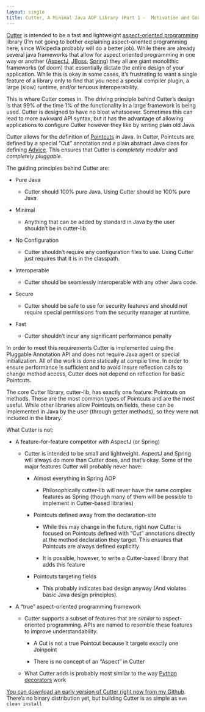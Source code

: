 ```yaml
---
layout: single
title: Cutter, A Minimal Java AOP Library (Part 1 -  Motivation and Goals) 
---
```

[Cutter](https://github.com/Spaceman1701/Cutter) is intended to be a fast and
lightweight [aspect-oriented
programming](https://en.wikipedia.org/wiki/Aspect-oriented_programming) library
(I’m not going to bother explaining aspect-oriented programming here, since
Wikipedia probably will do a better job). While there are already several java
frameworks that allow for aspect oriented programming in one way or another
([AspectJ](https://eclipse.org/aspectj/index.php),
[JBoss](http://jbossaop.jboss.org/),
[Spring](https://docs.spring.io/spring/docs/current/spring-framework-reference/html/aop.html))
they all are giant monolithic frameworks (of doom) that essentially dictate the
entire design of your application. While this is okay in some cases, it’s
frustrating to want a single feature of a library only to find that you need a
special compiler plugin, a large (slow) runtime, and/or tenuous
interoperability.

This is where Cutter comes in. The driving principle behind Cutter’s design is
that 99% of the time 1% of the functionality in a large framework is being used.
Cutter is designed to have no bloat whatsoever. Sometimes this can lead to more
awkward API syntax, but it has the advantage of allowing applications to
configure Cutter however they like by writing plain old Java.

Cutter allows for the definition of
[Pointcuts](https://en.wikipedia.org/wiki/Pointcut) in Java. In Cutter,
Pointcuts are defined by a special “Cut” annotation and a plain abstract Java
class for defining [Advice](https://en.wikipedia.org/wiki/Advice_(programming)).
This ensures that Cutter is *completely modular* and *completely pluggable*.

The guiding principles behind Cutter are:

-   Pure Java

    -   Cutter should 100% pure Java. Using Cutter should be 100% pure Java.

-   Minimal

    -   Anything that can be added by standard in Java by the user shouldn’t be
        in cutter-lib.

-   No Configuration

    -   Cutter shouldn’t require any configuration files to use. Using Cutter
        just requires that it is in the classpath.

-   Interoperable

    -   Cutter should be seamlessly interoperable with any other Java code.

-   Secure

    -   Cutter should be safe to use for security features and should not
        require special permissions from the security manager at runtime.

-   Fast

    -   Cutter shouldn’t incur any significant performance penalty

In order to meet this requirements Cutter is implemented using the Pluggable
Annotation API and does not require Java agent or special initialization. All of
the work is done statically at compile time. In order to ensure performance is
sufficient and to avoid insure reflection calls to change method access, Cutter
does not depend on reflection for basic Pointcuts.

The core Cutter library, cutter-lib, has exactly one feature: Pointcuts on
methods. These are the most common types of Pointcuts and are the most useful.
While other libraries allow Pointcuts on fields, these can be implemented in
Java by the user (through getter methods), so they were not included in the
library.

What Cutter is not:

-   A feature-for-feature competitor with AspectJ (or Spring)

    -   Cutter is intended to be small and lightweight. AspectJ and Spring will
        always do more than Cutter does, and that’s okay. Some of the major features Cutter will probably never have:

        -   Almost everything in Spring AOP

            -   Philosophically cutter-lib will never have the same complex
                features as Spring (though many of them will be possible to
                implement in Cutter-based libraries)

        -   Pointcuts defined away from the declaration-site

            -   While this may change in the future, right now Cutter is
                focused on Pointcuts defined with “Cut” annotations directly
                at the method declaration they target. This ensures that
                Pointcuts are always defined explicitly

            -   It is possible, however, to write a Cutter-based library
                that adds this feature

        -   Pointcuts targeting fields

            -   This probably indicates bad design anyway (And violates
                basic Java design principles).

-   A “true” aspect-oriented programming framework

    -   Cutter supports a subset of features that are *similar* to
        aspect-oriented programming. APIs are named to resemble these features
        to improve understandability.

        -   A Cut is not a true Pointcut because it targets exactly one
            Joinpoint

        -   There is no concept of an “Aspect” in Cutter

    -   What Cutter adds is probably most similar to the way [Python
        decorators](https://wiki.python.org/moin/PythonDecorators) work

[You can download an early version of Cutter right now from my Github](https://github.com/Spaceman1701/Cutter). There’s no binary distribution
yet, but building Cutter is as simple as ```mvn clean install```
